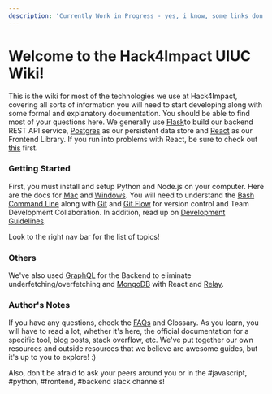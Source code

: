 ```yaml
---
description: 'Currently Work in Progress - yes, i know, some links don''t work'
---
```


# Welcome to the Hack4Impact UIUC Wiki!

This is the wiki for most of the technologies we use at Hack4Impact, covering all sorts of information you will need to start developing along with some formal and explanatory documentation. You should be able to find most of your questions here. We generally use [Flask](https://github.com/hack4impact-uiuc/wiki/wiki/Flask-Intro)to build our backend REST API service, [Postgres](https://github.com/hack4impact-uiuc/wiki/wiki/) as our persistent data store and [React](https://github.com/hack4impact-uiuc/wiki/wiki/React) as our Frontend Library. If you run into problems with React, be sure to check out [this](https://github.com/hack4impact-uiuc/wiki/wiki/Common-React-Anti-Patterns-and-Debugging) first.

### Getting Started

First, you must install and setup Python and Node.js on your computer. Here are the docs for [Mac](https://github.com/hack4impact-uiuc/wiki/wiki/Mac-Setup) and [Windows](https://github.com/hack4impact-uiuc/wiki/wiki/Windows-Subsystem-for-Linux-Setup). You will need to understand the [Bash Command Line](https://github.com/hack4impact-uiuc/wiki/wiki/Command-Line) along with [Git](https://github.com/hack4impact-uiuc/wiki/wiki/Git-Reference-Guide) and [Git Flow](https://github.com/hack4impact-uiuc/wiki/wiki/Git-Reference-Guide) for version control and Team Development Collaboration. In addition, read up on [Development Guidelines](https://github.com/hack4impact-uiuc/wiki/wiki/Development-Guidelines).

Look to the right nav bar for the list of topics!

### Others

We've also used [GraphQL](https://github.com/hack4impact-uiuc/wiki/wiki/) for the Backend to eliminate underfetching/overfetching and [MongoDB](https://github.com/hack4impact-uiuc/wiki/wiki/) with React and [Relay](https://github.com/hack4impact-uiuc/wiki/wiki/).

### Author's Notes

If you have any questions, check the [FAQs](https://github.com/hack4impact-uiuc/wiki/wiki/FAQs) and Glossary. As you learn, you will have to read a lot, whether it's here, the official documentation for a specific tool, blog posts, stack overflow, etc. We've put together our own resources and outside resources that we believe are awesome guides, but it's up to you to explore! :\)

Also, don't be afraid to ask your peers around you or in the \#javascript, \#python, \#frontend, \#backend slack channels!

